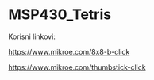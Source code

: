 # MSP430_Tetris

Korisni linkovi:

https://www.mikroe.com/8x8-b-click

https://www.mikroe.com/thumbstick-click
